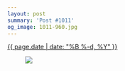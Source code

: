 ```yaml
---
layout: post
summary: 'Post #1011'
og_image: 1011-960.jpg
---
```


<div class="post">
 <time>
  <a href="/1011">
   {{ page.date | date: "%B %-d, %Y" }}
  </a>
 </time>
 <a href="/1011">
  <figure data-taken="10/13/2019">
   <img sizes="(min-width: 700px) 50vw, calc(100vw - 2rem)" src="{{ site.assets_url }}/1011-480.jpg" srcset="{{ site.assets_url }}/1011-240.jpg 240w, {{ site.assets_url }}/1011-480.jpg 480w, {{ site.assets_url }}/1011-720.jpg 720w, {{ site.assets_url }}/1011-960.jpg 960w"/>
  </figure>
 </a>
</div>
